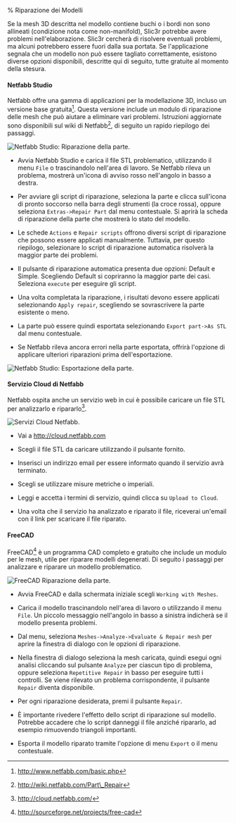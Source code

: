 % Riparazione dei Modelli

Se la mesh 3D descritta nel modello contiene buchi o i bordi non sono
allineati (condizione nota come non-manifold), Slic3r potrebbe avere
problemi nell'elaborazione. Slic3r cercherà di risolvere eventuali problemi, ma alcuni
potrebbero essere fuori dalla sua portata. Se l'applicazione segnala che un modello
non può essere tagliato correttamente, esistono diverse opzioni disponibili, descritte
qui di seguito, tutte gratuite al momento della stesura.

#### Netfabb Studio

Netfabb offre una gamma di applicazioni per la modellazione 3D, incluso
un versione base gratuita[^1]. Questa versione include un modulo di riparazione
delle mesh che può aiutare a eliminare vari problemi. Istruzioni aggiornate sono
disponibili sul wiki di Netfabb[^2], di seguito un rapido riepilogo dei passaggi.

![Netfabb Studio: Riparazione
della parte.](images/repair/netfabb_studio_part_repair.png "fig:")

-   Avvia Netfabb Studio e carica il file STL problematico, utilizzando
    il menu `File` o trascinandolo nell'area di lavoro. Se Netfabb rileva un
    problema, mostrerà un'icona di avviso rosso nell'angolo in basso a destra.

-   Per avviare gli script di riparazione, seleziona la parte e clicca
    sull'icona di pronto soccorso nella barra degli strumenti (la croce rossa),
    oppure seleziona `Extras->Repair Part` dal menu contestuale. Si aprirà
    la scheda di riparazione della parte che mostrerà lo stato del modello.

-   Le schede `Actions` e `Repair scripts` offrono diversi script di riparazione
    che possono essere applicati manualmente. Tuttavia, per questo riepilogo,
    selezionare lo script di riparazione automatica risolverà la maggior parte
    dei problemi.

-   Il pulsante di riparazione automatica presenta due opzioni: Default e
    Simple. Scegliendo Default si copriranno la maggior parte dei casi.
    Seleziona `execute` per eseguire gli script.

-   Una volta completata la riparazione, i risultati devono essere applicati
    selezionando `Apply repair`, scegliendo se sovrascrivere la parte esistente
    o meno.

-   La parte può essere quindi esportata selezionando `Export part->As STL`
    dal menu contestuale.

-   Se Netfabb rileva ancora errori nella parte esportata, offrirà l'opzione
    di applicare ulteriori riparazioni prima dell'esportazione.

![Netfabb Studio: Esportazione
della parte.](images/repair/netfabb_studio_export_part.png "fig:")

#### Servizio Cloud di Netfabb

Netfabb ospita anche un servizio web in cui è possibile caricare un
file STL per analizzarlo e ripararlo[^3].

![Servizi Cloud
Netfabb.](images/repair/netfabb_cloud_services.png "fig:")

-   Vai a http://cloud.netfabb.com

-   Scegli il file STL da caricare utilizzando il pulsante fornito.

-   Inserisci un indirizzo email per essere informato quando il servizio
    avrà terminato.

-   Scegli se utilizzare misure metriche o imperiali.

-   Leggi e accetta i termini di servizio, quindi clicca su
    `Upload to Cloud`.

-   Una volta che il servizio ha analizzato e riparato il file, riceverai un'email
    con il link per scaricare il file riparato.

#### FreeCAD

FreeCAD[^4] è un programma CAD completo e gratuito che include un modulo
per le mesh, utile per riparare modelli degenerati. Di seguito i passaggi
per analizzare e riparare un modello problematico.

![FreeCAD Riparazione
della parte.](images/repair/freecad_part_repair.png "fig:")

-   Avvia FreeCAD e dalla schermata iniziale scegli
    `Working with Meshes`.

-   Carica il modello trascinandolo nell'area di lavoro o utilizzando
    il menu `File`. Un piccolo messaggio nell'angolo in basso a sinistra indicherà
    se il modello presenta problemi.

-   Dal menu, seleziona `Meshes->Analyze->Evaluate & Repair mesh` per
    aprire la finestra di dialogo con le opzioni di riparazione.

-   Nella finestra di dialogo seleziona la mesh caricata, quindi esegui
    ogni analisi cliccando sul pulsante `Analyze` per ciascun tipo di problema,
    oppure seleziona `Repetitive Repair` in basso per eseguire tutti i controlli.
    Se viene rilevato un problema corrispondente, il pulsante `Repair` diventa
    disponibile.

-   Per ogni riparazione desiderata, premi il pulsante `Repair`.

-   È importante rivedere l'effetto dello script di riparazione sul modello.
    Potrebbe accadere che lo script danneggi il file anziché ripararlo, ad esempio
    rimuovendo triangoli importanti.

-   Esporta il modello riparato tramite l'opzione di menu `Export` o il menu contestuale.

[^1]: http://www.netfabb.com/basic.php

[^2]: http://wiki.netfabb.com/Part\_Repair

[^3]: http://cloud.netfabb.com/

[^4]: <http://sourceforge.net/projects/free-cad>
